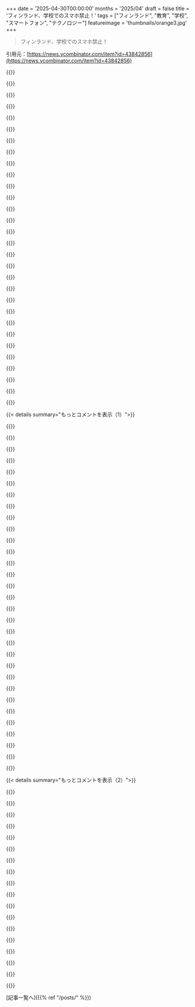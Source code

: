 +++
date = '2025-04-30T00:00:00'
months = '2025/04'
draft = false
title = 'フィンランド、学校でのスマホ禁止！'
tags = ["フィンランド", "教育", "学校", "スマートフォン", "テクノロジー"]
featureimage = 'thumbnails/orange3.jpg'
+++

> フィンランド、学校でのスマホ禁止！

引用元：[https://news.ycombinator.com/item?id=43842856](https://news.ycombinator.com/item?id=43842856)




{{<matomeQuote body="フィンランドとかNordic countriesじゃさ、子どもにもrightsがあって大人が勝手に奪えないんだって。だからlawが必要だったみたい。先生は注意できるけど、休憩中はダメって完全には言えないんだ。Constitutionがpropertyとかfreedom of speechを守ってるからね。ConstitutionのSection 12とか、Convention on the Rights of the Childを見てみ？" userName="nabla9" createdAt="2025/04/30 12:05:07" color="#38d3d3">}}




{{<matomeQuote body="＞ It had to be a law because children are people in Finland and most Nordic countries with rights that adults just can’t take away.<br>それさ、rightsは奪えないはずなのに、legislationを通せば奪えるってstrange conceptだと思わない？" userName="Gormo" createdAt="2025/04/30 12:30:48" color="">}}




{{<matomeQuote body="そのrightsってさ、”existing legislationがないと”奪えないってことじゃない？ lawsがあれば奪えるrightsもあるんだよ、例えばprisonersのfreedom of movementみたいにね。lawsがないと、そのtaking away自体がcrimeになっちゃう。teacherがauthorityなくchildren’s phonesをtake awayできないのと同じだよ。" userName="anhner" createdAt="2025/04/30 12:43:08" color="">}}




{{<matomeQuote body="たしかに、American perspectiveから見るとちょっとalienかもね。こっちのrightsってgovernmentがlegislating awayするのをblockするexplicit negativesとしてset upされてるからさ。”Congress shall pass no law...”みたいにね。たぶんnordicsはcommon-law traditionがなくてin loco parentis doctrineもないから、schoolsがsubstantial actions takeできないのかも？ legal historyあんまfamiliarじゃないけどね。" userName="_bin_" createdAt="2025/04/30 13:57:14" color="#45d325">}}




{{<matomeQuote body="＞ most of our rights are set up as explicit negatives to block the government from legislating them away、それさ、executiveがrecognizeしないならrightsなんてdon’t mean muchなくない？ So what was the point anyway？" userName="hackyhacky" createdAt="2025/04/30 14:05:40" color="">}}




{{<matomeQuote body="そんなのどこだって同じだよ。Constitutionがrightsを与えて、exceptionsはlawでsetしないと。You have free speech...exception listはいっぱいあるよ、incitement of violence, defamation (libel and slander), Child pornography, perjury, criminal conductにintegralなspeech, copyright infringement, state secretsとかね。" userName="nabla9" createdAt="2025/04/30 13:36:51" color="#ff33a1">}}




{{<matomeQuote body="That’s too early to make that claim. governmentにはmultiple branches and levelsがあって、こういうsituations like thisに対処できるんだ。They have worked in the past for smaller scale violations. They should work in the present for larger scale violations. problemはthat it takes timeで、always took timeなんだ。so a lot of people are going to get hurt in the process. governmentはpushing the limitsしてるからrightsのためにfightするのもimportantだよ。" userName="II2II" createdAt="2025/04/30 16:28:35" color="">}}




{{<matomeQuote body="US constitutionはrightsを与えない。It restricts the power of the government to curtail rights that already exist." userName="kevin_thibedeau" createdAt="2025/04/30 13:42:42" color="#38d3d3">}}




{{<matomeQuote body="＞ current government is pushing the limits<br>それRepublicans*のことだってunderstandしてる？ Democratsはremotely this lawless and authoritarianなことやったことないし。factually accurateにするのがImportantだよ。" userName="malcolmgreaves" createdAt="2025/04/30 16:47:11" color="">}}




{{<matomeQuote body="I hope you understand that’s just cute wording. Individual rightsはas far as they are protected by others（governmentとか）だけexistするんだ。robbedされてnobody goes after the robberだったら、right to propertyはde facto existしない。governmentがactionしないとダメなんだ。" userName="nabla9" createdAt="2025/04/30 13:52:00" color="">}}




{{<matomeQuote body="奴隷制を支持して、その後Dixiecratsが公民権に反対した件は抜きにしてってこと？<br>ちゃんとAmericanの歴史を見れば、醜い部分は結局どっちの党にもあるんだよ。" userName="psunavy03" createdAt="2025/04/30 17:26:30" color="">}}




{{<matomeQuote body="え、待って。先生とか職員も対象なの？" userName="adverbly" createdAt="2025/04/30 12:45:35" color="">}}




{{<matomeQuote body="自分で身を守るためにすでにやったことなら、政府が介入する必要はないんだ。なぜなら俺たちの元々持ってる権利を侵害してないからな。権利が人に与えられるものか、それとも固有のものかっていう考え方はすごく大事なんだ。最近は権利が与えられるものだって考えが広まってるけど、俺はジェファーソンの言葉を贈るよ。「自由の木は、時々愛国者と暴君の血で水をやらなければならない」。" userName="seanw444" createdAt="2025/04/30 15:53:16" color="">}}




{{<matomeQuote body="命、自由、財産を守るためなら、文明世界のほとんどで自己防衛の権利は絶対あるんだ。自己防衛はどんな人権を持つためにも必須なんだよ。<br>確かに人の頭を撃とうとするのはおかしいってのは同意するけど、あんたが返信してる相手は”head”って言葉すら一度も使ってないぞ。" userName="tristor" createdAt="2025/04/30 18:16:00" color="">}}




{{<matomeQuote body="Head（頭）かdead（死んだ）か、読み間違えたわ。それはいい。<br>あんたに人を殺す権利なんて絶対にないんだよ。でも、常識的な範囲で自己防衛する権利はある。それが結果的に誰かを死なせることもあるけど、それが妥当だったかは裁判官か陪審員が決めるんだ。<br>あと、世界のほとんどの国では財産を守るために人を殺すのは許されてない。誰かに物を取られたら警察を呼ぶんだよ。これはすごくAmerican独特のことだね。" userName="vichle" createdAt="2025/04/30 21:39:11" color="">}}




{{<matomeQuote body="俺たちの歴史は醜いけど、その辺の詳細はJim Crow時代のDemocratがRepublicanに移ったsouthern realignmentに触れる必要があるね。<br>これは超党派性っていうより、自分たちのグループの優位性を保つために党を乗り換えたり党内で動いたりする人たちがいるってことだと思う。彼らは政党じゃなくてグループに忠実なんだ。" userName="acdha" createdAt="2025/04/30 20:06:35" color="">}}




{{<matomeQuote body="自己防衛の権利と殺す権利は分けて考えられない。<br>誰かの命の価値を決めるのは俺じゃなくて、相手が身を守る俺に対して命を失うような行動を取ったからだ。<br>自己防衛の権利は絶対的で、これはあらゆる人権の基礎なんだ。<br>財産を守るための殺人がAmerican的だという意見についてだけど、問題は財産そのものじゃなくて、奪うために使われる力なんだよ。<br>財産を奪うのは力ずくな行為で、これは暴力犯罪とほとんど同じなんだ。" userName="tristor" createdAt="2025/04/30 22:41:35" color="#ff33a1">}}




{{<matomeQuote body="あんた、「どっちもどっち」論を極限まで押し付けてるね。<br>そんなに昔の歴史まで遡らないと今日の権力乱用の例えが見つからないなら、それはRepublican party の無法ぶりが近現代史で前例がないってことを証明してることになるんだよ。" userName="hackyhacky" createdAt="2025/04/30 17:49:18" color="">}}




{{<matomeQuote body="職員は仕事をするためにスマホとか他のデジタルツールを使うことになってるから、あんたが思ってるほどこのコメントは気の利いたもんじゃないと思うよ。" userName="Jolter" createdAt="2025/04/30 13:32:01" color="">}}




{{<matomeQuote body="先生が授業中にTikTok見てたらすぐクビになるだろうね。" userName="jon-wood" createdAt="2025/04/30 13:46:53" color="">}}




{{<matomeQuote body="いや、別に皮肉とかじゃなくてマジで聞きたいんだけど。先生って仕事でスマホ使う必要あるの？ 何に使うの？ 教室に固定電話とかないの？ PCとかノートPCは支給されてるの？ それとも個人的なスマホでググるの？" userName="adverbly" createdAt="2025/04/30 16:39:01" color="">}}




{{<matomeQuote body="ここでのキーワードは”just”（ただ単に）だね。子供にただ命令して従わせることはできないよ。大人に命令するのと一緒で、何らかの法的根拠が必要なんだ。" userName="chithanh" createdAt="2025/04/30 12:41:21" color="">}}




{{<matomeQuote body="この5年で人間と関わったことある？ みんな運転中、食事中、うんち中、料理中、話す時、歩く時、並ぶ時、映画やテレビを見る時、暇な時、忙しい時、明け方までベッドで、休日も、ビーチでも山でも、自転車乗りながらも、とにかく一日中TikTokとかそういうスクロールするやつ見てるんだよ。風呂とか運動とかセックス中（たまにだけど）とか無理な時以外は、音とか映像を流してる。マジで酷い。Finlandに行ったことないしFinnish語も話せないけど、Finlandの先生が勤務中に1、2分TikTok見てた回数分の20セントコインがあったら、多分めちゃくちゃすごい量の20セントコインになってると思うね。" userName="-__---____-ZXyw" createdAt="2025/04/30 16:31:07" color="">}}




{{<matomeQuote body="これ間違ってるかな？ 公立学校って政府機関だよね？ だとしたら、政府が”ここに電話持ち込み禁止”って言うのは、”法廷に飲み物禁止”って言うのと同じくらい合理的だと思うんだけど。" userName="_bin_" createdAt="2025/04/30 13:58:19" color="">}}




{{<matomeQuote body="マジでこの件でUSを見習おうとしてんの？それってめっちゃ悲しいんだけど．見習えるところもあるけど，全体的にはボロボロじゃん．" userName="vichle" createdAt="2025/05/01 07:10:04" color="">}}




{{<matomeQuote body="もし学校の目的が，良い論理的思考力と分析力，基本的で健全な世界観と社会モデル，実践的なスキルと基礎体力を持った若者を育てることだとしたら，スマホってそういう目的にほとんど貢献しないし，かなり邪魔になるみたいだね．" userName="PeterStuer" createdAt="2025/04/30 10:13:16" color="#45d325">}}




{{<matomeQuote body="それが学校の目的なの？ドイツにいた僕には全然そうは見えなかったけど．部屋に座って”勉強”するのに時間をいっぱい使ったけど，基本的には何も学ばなかった．君が言ってた他のことに関しては，考えられたことすらなかったと思うよ．結局，学校は時間の巨大な無駄だった．" userName="constantcrying" createdAt="2025/04/30 10:22:49" color="">}}




{{<matomeQuote body="うちの娘は学校にスマホ持って行ってる．バスが来ないとか，放課後どこか行くとか，忘れ物した時に電話できるからね．スマホ没収の罰を受けても学校には持って行かせてるくらい．勉強には直接関係なくても，学校にスマホがあるだけで生活の質が上がるんだよ．" userName="RHSeeger" createdAt="2025/04/30 12:19:04" color="#45d325">}}




{{<matomeQuote body="学校の目的と，何のために使われてるかってのは別だよ．学校は託児所だ．" userName="brainzap" createdAt="2025/04/30 10:41:34" color="">}}




{{<matomeQuote body="スマホはもう生活に必須だし，それを使うのは実践スキルだよ．だから禁止より，学校で上手に使う方法を教えるべきだと思うんだ．電卓の授業みたいにね．どう実践するかは分からないけど，機内モードやオフラインアプリから始めるのも手かも．" userName="GuB-42" createdAt="2025/04/30 11:07:56" color="#45d325">}}




{{< details summary="もっとコメントを表示（1）">}}

{{<matomeQuote body="彼らは特定の乗り物を運転するのに十分な年齢だし，お酒を買うのにも十分な年齢だ．もし僕らがそれに彼らを信頼してるなら，昼間に大人の常時監視なしで色々なことをやらせてもいいはずだ．" userName="constantcrying" createdAt="2025/04/30 10:56:42" color="">}}




{{<matomeQuote body="確かに，読み書きってのは，学校が義務化される前はほとんどの人が持ってなかった役立つスキルだよね．" userName="bnegreve" createdAt="2025/04/30 10:26:43" color="">}}




{{<matomeQuote body="読むのと書くのに12年もかからなかったよ．ひどい言い訳だね．俺が読めるようになったのは，学校外で本を読んだおかげだよ．大学のたった1学期で，学校の12年間よりも多く学んだんだ．" userName="constantcrying" createdAt="2025/04/30 10:31:10" color="">}}




{{<matomeQuote body="そういう理由は全部、公衆電話を使えば解決できるじゃん．俺が育った学校は、事務室のそばの廊下にそういう時のために電話があったよ．" userName="ecshafer" createdAt="2025/04/30 12:23:45" color="">}}




{{<matomeQuote body="君は核心をついてるねー 学校の本当の目的は子供たちの社会化だよ．教育システムとしては効率悪いけどね．副次的に役立つことも教えてる．勉強時間が無駄だったかどうかの判断は難しいんだ．みんなが知ってると気づきにくいけど，違いは生まれてるんだよ．" userName="roenxi" createdAt="2025/04/30 10:42:42" color="#45d325">}}




{{<matomeQuote body="＞学校の本当の目的は子供たちの社会化＜br＞これ大事だけど，8時間座ってるだけじゃダメだね．＞勉強時間が無駄かどうかの判断は難しい＜br＞大学で分かったけど，俺はもっと早く多く学べたよ．学校教育の目標をはっきりさせよう．読み書き計算に12年もいらないし，一般常識もだよ．子供たちの時間を無駄にしちゃダメだよ．" userName="constantcrying" createdAt="2025/04/30 10:54:35" color="#38d3d3">}}




{{<matomeQuote body="先生何人か知ってるから，こういうコメント面白いわ．サポート足りないのに頑張ってる先生もいるんだよ．自称賢い人が”何も学ばなかった”からって，学校全体が無駄とか詐欺とか言うのはおかしいよ．システムの問題とか，先生の質とか，サポート不足とか，色々考えられる可能性を無視してるよね．" userName="2muchcoffeeman" createdAt="2025/04/30 10:52:45" color="#38d3d3">}}




{{<matomeQuote body="これはFinlandについての話だよね．Finlandは評判の良い学校システムを持ってて，どっちの分野でも成果を出してるよ．" userName="markvdb" createdAt="2025/04/30 10:44:59" color="">}}




{{<matomeQuote body="下に書いたけどさ．俺が一番覚えてる数学の授業は，先生が分数をうまく説明できなかった時で，先生自身が分かってなかったんだ．俺は大学で応用数学の学位取ったから，俺の問題じゃないと思う．教師は失敗してる業界全体だよ．大学1学期で学校12年より多く学んだし．先生に責任ないなら誰なんだ？俺は成功した生徒だったよ．" userName="constantcrying" createdAt="2025/04/30 11:02:10" color="">}}




{{<matomeQuote body="少なくとも昔はね．ここ数年，FinlandのPISAのスコアはOECDの測定によると急落してて，今は平均よりちょっと上なだけで，昔のレベルとは全然違うんだよ．" userName="cudder" createdAt="2025/04/30 11:29:26" color="#785bff">}}




{{<matomeQuote body="何によるかな．職場の40歳の開発者でさえ信頼できない時があるよ．”とりあえずif foreachループで後で直す”とかね．信頼ってのは与えられるもんじゃなくて，稼ぐ特権だよ．信頼できるって証明してくれたら，信頼してあげる．信頼できない16歳が一人いるだけで，信頼できるティーンエイジャーのグループに地獄のようなカオスを引き起こせるんだ．ユースワーカーだった時に見たよ．" userName="doublerabbit" createdAt="2025/04/30 11:05:49" color="">}}




{{<matomeQuote body="信頼ってのは，圧倒的に多くの場合，まず与えられてから，後で稼がれる（または失われる）もんだよ．実際，それが社会の本質的な特徴なんだ．＞何によるかな．職場の40歳の開発者でさえ信頼できない時があるよ．”とりあえずif foreachループで後で直す”とかね．誰かがこういう発言する時，いつも同僚がその人をどう思ってるんだろうって気になるね．この見下したような態度は，すごく不快だよ．" userName="closewith" createdAt="2025/04/30 11:19:47" color="">}}




{{<matomeQuote body="ドイツの学校って結構勉強すること多いんだよね。いい学校行きたい子には結構期待するし。でも、サボろうと思えば全然サボれるよ。" userName="watwut" createdAt="2025/04/30 11:30:03" color="">}}




{{<matomeQuote body="車なんて現代の生活に欠かせないけど、ティーンエイジャーになるまで運転教えてもらわないじゃん。18歳まで待つ国もあれば、もうちょい早い国もあるけどさ。" userName="cheschire" createdAt="2025/04/30 11:10:47" color="">}}




{{<matomeQuote body="スマホのスキルって言ったって何？アプリ開発者が頑張ってくれてるおかげで、スマホでやることなんてほとんどめっちゃ簡単じゃん。みんな経験済みだけど、スマホ使う時間の大半って何かのメディア消費に費やされてるの知ってるでしょ。子どもたちがスマホをうまく使えなくなるなんて全然心配してないよ—それは勝手にどうにかなるから。私が心配なのは、ドーパミン欲しさに無心でスマホいじるせいで、他の（つまんない）スキルが後回しになっちゃうことなんだよ。" userName="torpfactory" createdAt="2025/04/30 11:17:58" color="#ff5733">}}




{{<matomeQuote body="この低下を引き起こした要因って何だと思う？" userName="js8" createdAt="2025/04/30 11:39:11" color="">}}




{{<matomeQuote body="＞ 大学でより学んだ”って意見だけど、それって一部の子だけ選別したら当然でしょ。社会全体の基礎学力つけさせるには12年でも全然足りないんだよ。早期に”秀才”とか”バカ”って分けるのは社会的に絶対ダメだし倫理的にも問題あり。選択制プログラムはいいけど、やり方は慎重にしないとね。" userName="myrmidon" createdAt="2025/04/30 11:13:04" color="#38d3d3">}}




{{<matomeQuote body="＞ドイツの学校は期待値高いって？私の経験だと違うね。良い生徒で成績良かったけど、勉強しなくてつまんなかったよ。簡単にこなせる期待しかなかったんだ。" userName="constantcrying" createdAt="2025/04/30 11:33:55" color="">}}




{{<matomeQuote body="いや、それは違うと思うな。大学前の12年間こそが社会の基礎を作ってくれるんだよ。読み書きとか基礎的なこと全部学んだし、大学より大学前の方が絶対たくさん学んだって確信してる。" userName="rad_gruchalski" createdAt="2025/04/30 11:33:31" color="#785bff">}}




{{<matomeQuote body="へえ、努力なしで最高の成績取った天才様か。おめでとうございます。でも圧倒的大多数の人はそうじゃないんだよ。努力しないと成績も取れないし、gymnasiumだって入れないし、テストだって受かんないんだから。" userName="watwut" createdAt="2025/04/30 11:51:55" color="#ff5733">}}




{{<matomeQuote body="スマホがなくても全部の問題は解決できるんだよ前の世代はみんなそうやって対処してきたんだからさ忘れ物しても親に連絡する手段がない方が前夜にちゃんと持ち物確認するようになったって俺の頑固な部分は言うねでも妥協案としてはありだよ子供たちに通話とテキストしかできないガラケーを持たせるのはさ<br>" userName="probably_wrong" createdAt="2025/04/30 12:25:48" color="">}}




{{<matomeQuote body="学校が携帯禁止に追い込まれるのは悲しいねコンピューター機器は良いものになると思ったけど多くのアプリが精神に悪い影響があるみたいf-droidみたいな別のアプリストアとかユーザーに敵対的なアプリを見直すとか何か対策が必要だね" userName="Kim_Bruning" createdAt="2025/04/30 11:54:34" color="">}}




{{<matomeQuote body="スマホが普及し始めた頃の僕の学校では教育目的なら自由に使うことが推奨されてたんだ先生も一緒に調べたり関連サイトを紹介したりして発見と創造が重要だと教えてくれたポケットに魔法の機械があるのにみんなが手放したり禁止するほど腐敗させちゃったのは現代社会の最大の失敗でありもっと深い問題の兆候だと思うよ" userName="shayway" createdAt="2025/04/30 12:40:20" color="#ff33a1">}}




{{<matomeQuote body="最近の問題の一つは子供たちが先生を尊敬してないというか恐れてないってことだね<br>先生が何もできなくて親も先生をサポートしない状況じゃスマホの誤使用の解決策はないんだよ<br>俺が高校生の頃はスマホを”誤使用”してる奴なんていなかったと思うよ<br>没収されるのがめちゃくちゃ怖かったからね" userName="jofzar" createdAt="2025/04/30 14:09:28" color="">}}




{{<matomeQuote body="コンピューター機器は良いものになれたはずなのに作った奴らが俺たちにいらないものを売りつけるための地獄を作ったんだよだから今じゃタバコみたいに扱って使い方を制限したり避けるように教えなきゃいけないそれは機器がすごいものになれないからじゃなくBig Techの支配と悪意のせいで今もこれからも良いものにならないだろうからさ" userName="asadotzler" createdAt="2025/04/30 12:23:40" color="">}}




{{<matomeQuote body="アプリは何十億人っていうユーザーのエンゲージメントを巡るダーウィン的な競争の結果なんだよ<br>技術を中毒性に合わせて最適化するなんてひどいやり方だよね<br>これをどうにかできるかは分からないけどさ" userName="fsloth" createdAt="2025/04/30 12:26:22" color="">}}




{{<matomeQuote body="反論だけど教育に必要で役に立つ教材は学校が提供して先生の判断と監督のもとで使うべきだよ<br>個人のスマホは授業中に使うべきじゃないね<br>明らかに気が散るし全生徒に平等じゃないからさ" userName="CivBase" createdAt="2025/04/30 12:34:52" color="">}}




{{<matomeQuote body="問題はアプリの数じゃないと思うんだ<br>Khan Academyとか有名だし世界クラスの教育アプリもあるんだよ<br>ただ教育アプリはそんなに流行らなかっただけ<br>問題は君の喜びを巡る競争で勝つアプリと負けるアプリがあるってことなんだ" userName="threatofrain" createdAt="2025/04/30 17:36:44" color="">}}




{{<matomeQuote body="インターネットはすごい発明だよど田舎の子でも格安デバイスで人類の知識の宝庫に無料でアクセスできるんだからさ30年前の人にはユートピアに見えただろうねでも残念ながらスマホにはlibgenや有益なyoutubeチャンネルじゃなくてtiktokやinstagramみたいなクズアプリが入ってる大人でも中毒になるのに子供が逃れるのは無理だよ" userName="andrepd" createdAt="2025/04/30 15:09:04" color="#ff5c5c">}}




{{<matomeQuote body="フィンランドのスマホ禁止、めっちゃ正しいと思うわ！子供にはいらんし、必要なときは職員室から親に電話できるんでしょ？これマジすごい！Finlandが子どもの教育で先進国だってことがまた証明されたね。Americansとか他の国がどれだけ遅れてるかもわかるわ。" userName="ilrwbwrkhv" createdAt="2025/04/30 12:54:19" color="#785bff">}}

{{</details>}}




{{< details summary="もっとコメントを表示（2）">}}

{{<matomeQuote body="＞ アメリカとか他の国は遅れてるって言ってるけど、Americansは確かにおいといて、他の国全部が遅れてるわけじゃないって！たとえばSingaporeでは、結構な学校でスマホをロッカーに入れさせてて、授業中は全然使わせないんだよ。緊急のときは職員室から電話すればいいし。" userName="noisy_boy" createdAt="2025/04/30 14:26:50" color="">}}




{{<matomeQuote body="うちの娘の学校だと、ルールはざっくりこんな感じ。<br>・授業中も休み時間もスマホダメ（たぶん昼休みはいい）<br>・先生が特定の授業とかで必要なら許可することもある<br>・使っちゃいけない時に使ったら、その日終わりまで没収<br>・（たぶん、何度もやったらもっとヤバいルールがある）<br>個人的には、家との連絡手段は残しつつ、授業中は邪魔にならないっていう、良いバランスだと思うわ。" userName="perlgeek" createdAt="2025/04/30 12:47:18" color="#ff33a1">}}




{{<matomeQuote body="Finlandだと、没収するのが問題だったんだって（っていうか、法律ができるまではね）。子供だって人間だし、ちゃんと権利があるわけよ。法律的に見ると、先生なんてただの一般人で、映画館の係員がお客さんのスマホを取り上げられないのと同じで、誰かのスマホを勝手に取ることはできなかったんだよね。" userName="theshrike79" createdAt="2025/04/30 13:51:01" color="#45d325">}}




{{<matomeQuote body="その理屈だと、Finlandの学校って権限ゼロみたいに聞こえるね。罰則ってどうなるの？子供が好きな時、好きな場所に行ったり、違法じゃないことなら何でもやったりするのを、どうやって止めるの？Finlandの子供が大人と同じ権利あるなら、大人と同じ罰則の対象？窃盗とかで逮捕されたり罰金払ったりするの？" userName="CivBase" createdAt="2025/04/30 15:12:05" color="#38d3d3">}}




{{<matomeQuote body="うーん、わかんないけど、親がちゃんと子供にマナーとか教えることでうまくいくといいなあって思う。スマホを取り上げたり、罰したりできなくても、停学にしたり、単位落とさせたりはできるんじゃないの？" userName="sureIy" createdAt="2025/04/30 15:23:11" color="">}}




{{<matomeQuote body="＞ 親が子供にマナーを教えることでうまくいくことを願うね。＞ スマホを取り上げたり罰したりできなくても、停学にしたり留年させたりはできるんでしょ。USはFinlandじゃないし、FinlandでOKなことが他の場所でOKとは限らない。USはFREEDOMに行き過ぎてて、そのツケを払ってる。ちゃんと規律もある程度の自由は、他の国では実現できてるよ。" userName="CivBase" createdAt="2025/04/30 15:45:10" color="#ff5c5c">}}




{{<matomeQuote body="USがFinlandじゃないってのは分かってるし、Finlandでうまくいくことが他の場所でうまくいくとは限らないってのもそう。USはFREEDOMってのを極端にやりすぎて、そのツケを払ってる状態。ある程度の規律と自由のバランスが取れてる国も確かにあるんだけどね。" userName="sureIy" createdAt="2025/05/03 03:43:08" color="">}}




{{<matomeQuote body="たぶん、先生が親の代わりに生徒を指導できるっていう法律はあったんだろうね。でも、そういう法律には、何か起きる前に持ち物を取り上げちゃう権限は含まれてなかったんだろうな。" userName="lotu" createdAt="2025/04/30 15:30:05" color="">}}




{{<matomeQuote body="うちの娘の高校だと、生徒はちゃんと授業聞いて、ノート取って、課題をやるってのが求められてる。手が他の作業でふさがってない限り、スマホ使うのはほとんど自由。個人のラップトップとかChromebookも使っていいし。で、その結果、いつもIvy leaguesとかトップ10のエンジニアリング系大学に生徒を送ってるよ。" userName="tootie" createdAt="2025/04/30 20:02:46" color="#ff5733">}}




{{<matomeQuote body="どんな状況でこういうルールがうまくいくか、どこでうまくいかないか、すごい知りたいな。" userName="perlgeek" createdAt="2025/04/30 20:27:38" color="">}}




{{<matomeQuote body="うちの学校は成績で選抜される公立の都市型学校だよ。人種、お金、移民とか、色々なバックグラウンドの生徒がいる。ほとんどが一人で公共交通機関で通ってる。そこで子どもたちは大人みたいに扱われてる感じ。平均より間違いなく賢いけど、必ずしも成熟してるわけじゃないし、責任感があるわけでもない。" userName="tootie" createdAt="2025/04/30 20:42:36" color="#45d325">}}




{{<matomeQuote body="学校でのスマホ利用がどんな感じか知りたかったら、Social Studiesってのを見てみるのがおすすめだよ。LAで撮られてるけど、大体当てはまると思う。そこで見れる不安な様子は本当に悲しくなる。<br>https://thetvdb.com/series/social-studies-452444" userName="bcraven" createdAt="2025/04/30 10:41:26" color="">}}




{{<matomeQuote body="これには大賛成なんだけど、Nokiaの国がスマホを禁止するって、なんか詩的だよね。" userName="FinnLobsien" createdAt="2025/04/30 10:57:05" color="">}}




{{<matomeQuote body="これってスマホだけ禁止なの？昔ながらのNokiaの携帯はまだ使っていいのかな？" userName="adverbly" createdAt="2025/04/30 16:41:30" color="">}}




{{<matomeQuote body="（文字通りの）主な要点は、先生が携帯を没収できるようになったってこと。こっちのBaltic seaの向こう側では、教室での携帯について議論が続いてるし、電子機器の使用に関する規定がある学校もあるけど、財産権を侵害するからほとんど骨抜きになってる。スマホ時代になる前に高校卒業したから、あんまり参考になる経験はないんだけど、少なくともWi-Fi／mobile dataを禁止する方に傾いてるな。あれが一番の注意散漫の原因だと思うから。" userName="Tade0" createdAt="2025/04/30 11:27:36" color="#785bff">}}




{{<matomeQuote body="＞ 財産権を侵害するって。<br>子どもはポータブルハイファイシステムとか持ってきていいの？ あの鳴き声のするニワトリのおもちゃは？ それとも水鉄砲は？" userName="esperent" createdAt="2025/04/30 11:49:44" color="">}}




{{<matomeQuote body="妹の友達が一回電子レンジ持ってきて、休憩時間にホットサンド作り始めたことある。コンセント抜いて二度と持ってくるなって言われたけど、没収はされなかったな。クラスメートはテスト用に超でかい電卓を持ってきてた。医療的な理由で”電卓”を持ってくるのは許可されてたからだって。ボタンの音がすごかったけど、これもまた没収されなかった。" userName="Tade0" createdAt="2025/04/30 12:24:44" color="">}}

{{</details>}}



[記事一覧へ]({{% ref "/posts/" %}})
